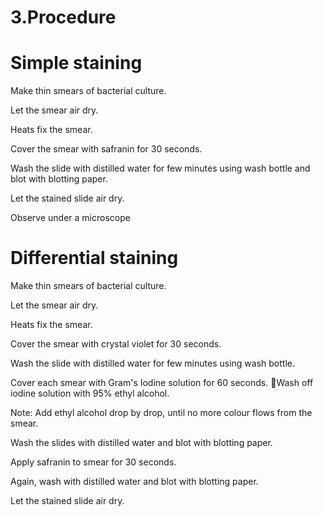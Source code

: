 
# **3.Procedure**

# **Simple staining**

Make thin smears of bacterial culture.

Let the smear air dry.

Heats fix the smear.

Cover the smear with safranin for 30 seconds.

Wash the slide with distilled water for few minutes using wash bottle and blot with blotting paper.

Let the stained slide air dry.

Observe under a microscope

# **Differential staining**

Make thin smears of bacterial culture.

Let the smear air dry.

Heats fix the smear.

Cover the smear with crystal violet for 30 seconds.

Wash the slide with distilled water for few minutes using wash bottle.

Cover each smear with Gram&#39;s Iodine solution for 60 seconds. Wash off iodine solution with 95% ethyl alcohol.

Note: Add ethyl alcohol drop by drop, until no more colour flows from the smear.

Wash the slides with distilled water and blot with blotting paper.

Apply safranin to smear for 30 seconds.

Again, wash with distilled water and blot with blotting paper.

Let the stained slide air dry.

